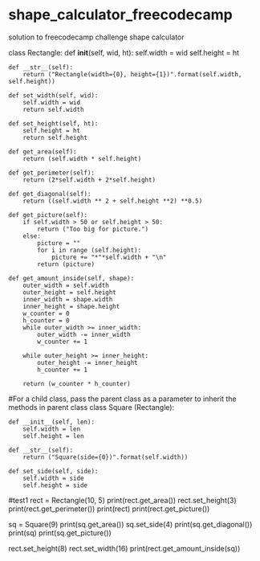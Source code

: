 # shape_calculator_freecodecamp
solution to freecodecamp challenge shape calculator


class Rectangle:
    def __init__(self, wid, ht):
        self.width = wid
        self.height = ht

    def __str__(self):
        return ("Rectangle(width={0}, height={1})".format(self.width, self.height))

    def set_width(self, wid):
        self.width = wid
        return self.width
    
    def set_height(self, ht):
        self.height = ht
        return self.height

    def get_area(self):
        return (self.width * self.height)

    def get_perimeter(self):
        return (2*self.width + 2*self.height)

    def get_diagonal(self):
        return ((self.width ** 2 + self.height **2) **0.5)

    def get_picture(self):
        if self.width > 50 or self.height > 50:
            return ("Too big for picture.")
        else:
            picture = ""
            for i in range (self.height):
                picture += "*"*self.width + "\n"
            return (picture)

    def get_amount_inside(self, shape):
        outer_width = self.width
        outer_height = self.height
        inner_width = shape.width
        inner_height = shape.height
        w_counter = 0
        h_counter = 0
        while outer_width >= inner_width:
            outer_width -= inner_width
            w_counter += 1

        while outer_height >= inner_height:
            outer_height -= inner_height
            h_counter += 1

        return (w_counter * h_counter)




#For a child class, pass the parent class as a parameter to inherit the methods in parent class
class Square (Rectangle):
    
    def __init__(self, len):
        self.width = len
        self.height = len

    def __str__(self):
        return ("Square(side={0})".format(self.width))

    def set_side(self, side):
        self.width = side
        self.height = side
    


#test1
rect = Rectangle(10, 5)
print(rect.get_area())
rect.set_height(3)
print(rect.get_perimeter())
print(rect)
print(rect.get_picture())

sq = Square(9)
print(sq.get_area())
sq.set_side(4)
print(sq.get_diagonal())
print(sq)
print(sq.get_picture())

rect.set_height(8)
rect.set_width(16)
print(rect.get_amount_inside(sq))
